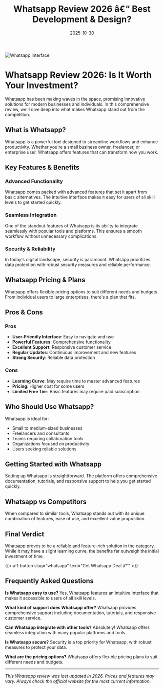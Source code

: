 ﻿---
title: "Whatsapp Review 2026 â€“ Best Development & Design?"
date: 2025-10-30
draft: false
rating: 4.8
category: "Development & Design"
tags: ["development-design", "review", "2026"]
description: "Comprehensive Whatsapp review 2026. Discover if this  tool is the best choice for your needs."
keywords: "whatsapp, Whatsapp, review, development & design, 2026, best development & design"
image: "https://images.unsplash.com/photo-1461749280684-dccba630e2f6?w=800&h=400&fit=crop&crop=center"
---

![Whatsapp interface](https://images.unsplash.com/photo-1461749280684-dccba630e2f6?w=800&h=400&fit=crop&crop=center)

# Whatsapp Review 2026: Is It Worth Your Investment?

Whatsapp has been making waves in the  space, promising innovative solutions for modern businesses and individuals. In this comprehensive review, we'll dive deep into what makes Whatsapp stand out from the competition.

## What is Whatsapp?

Whatsapp is a powerful  tool designed to streamline workflows and enhance productivity. Whether you're a small business owner, freelancer, or enterprise user, Whatsapp offers features that can transform how you work.

## Key Features & Benefits

### Advanced Functionality
Whatsapp comes packed with advanced features that set it apart from basic alternatives. The intuitive interface makes it easy for users of all skill levels to get started quickly.

### Seamless Integration
One of the standout features of Whatsapp is its ability to integrate seamlessly with popular tools and platforms. This ensures a smooth workflow without unnecessary complications.

### Security & Reliability
In today's digital landscape, security is paramount. Whatsapp prioritizes data protection with robust security measures and reliable performance.

## Whatsapp Pricing & Plans

Whatsapp offers flexible pricing options to suit different needs and budgets. From individual users to large enterprises, there's a plan that fits.

## Pros & Cons

### Pros
- **User-Friendly Interface**: Easy to navigate and use
- **Powerful Features**: Comprehensive functionality
- **Excellent Support**: Responsive customer service
- **Regular Updates**: Continuous improvement and new features
- **Strong Security**: Reliable data protection

### Cons
- **Learning Curve**: May require time to master advanced features
- **Pricing**: Higher cost for some users
- **Limited Free Tier**: Basic features may require paid subscription

## Who Should Use Whatsapp?

Whatsapp is ideal for:
- Small to medium-sized businesses
- Freelancers and consultants
- Teams requiring collaboration tools
- Organizations focused on productivity
- Users seeking reliable  solutions

## Getting Started with Whatsapp

Setting up Whatsapp is straightforward. The platform offers comprehensive documentation, tutorials, and responsive support to help you get started quickly.

## Whatsapp vs Competitors

When compared to similar tools, Whatsapp stands out with its unique combination of features, ease of use, and excellent value proposition.

## Final Verdict

Whatsapp proves to be a reliable and feature-rich solution in the  category. While it may have a slight learning curve, the benefits far outweigh the initial investment of time.

{{< aff-button slug="whatsapp" text="Get Whatsapp Deal â†’" >}}

## Frequently Asked Questions

**Is Whatsapp easy to use?**
Yes, Whatsapp features an intuitive interface that makes it accessible to users of all skill levels.

**What kind of support does Whatsapp offer?**
Whatsapp provides comprehensive support including documentation, tutorials, and responsive customer service.

**Can Whatsapp integrate with other tools?**
Absolutely! Whatsapp offers seamless integration with many popular platforms and tools.

**Is Whatsapp secure?**
Security is a top priority for Whatsapp, with robust measures to protect your data.

**What are the pricing options?**
Whatsapp offers flexible pricing plans to suit different needs and budgets.

---

*This Whatsapp review was last updated in 2026. Prices and features may vary. Always check the official website for the most current information.*
